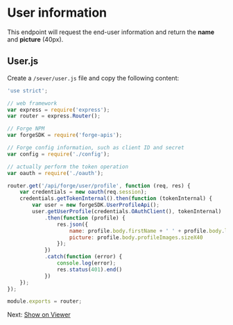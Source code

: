 # User information

This endpoint will request the end-user information and return the **name** and **picture** (40px).

## User.js

Create a `/sever/user.js` file and copy the following content:

```javascript
'use strict';

// web framework
var express = require('express');
var router = express.Router();

// Forge NPM
var forgeSDK = require('forge-apis');

// Forge config information, such as client ID and secret
var config = require('./config');

// actually perform the token operation
var oauth = require('./oauth');

router.get('/api/forge/user/profile', function (req, res) {
    var credentials = new oauth(req.session);
    credentials.getTokenInternal().then(function (tokenInternal) {
        var user = new forgeSDK.UserProfileApi();
        user.getUserProfile(credentials.OAuthClient(), tokenInternal)
            .then(function (profile) {
                res.json({
                    name: profile.body.firstName + ' ' + profile.body.lastName,
                    picture: profile.body.profileImages.sizeX40
                });
            })
            .catch(function (error) {
                console.log(error);
                res.status(401).end()
            })
    });
});

module.exports = router;
```

Next: [Show on Viewer](viewer/3legged/)